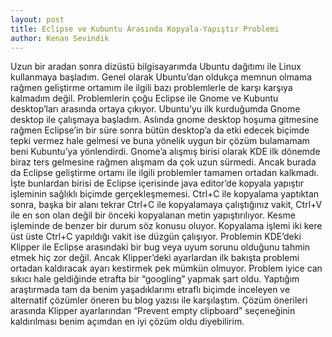 ```yaml
---
layout: post
title: Eclipse ve Kubuntu Arasında Kopyala-Yapıştır Problemi
author: Kenan Sevindik
---
```


Uzun bir aradan sonra dizüstü bilgisayarımda Ubuntu dağıtımı ile Linux kullanmaya başladım. Genel olarak Ubuntu’dan oldukça 
memnun olmama rağmen geliştirme ortamım ile ilgili bazı problemlerle de karşı karşıya kalmadım değil. Problemlerin çoğu 
Eclipse ile Gnome ve Kubuntu desktop’ları arasında ortaya çıkıyor. Ubuntu’yu ilk kurduğumda Gnome desktop ile çalışmaya 
başladım. Aslında gnome desktop hoşuma gitmesine rağmen Eclipse’in bir süre sonra bütün desktop’a da etki edecek biçimde 
tepki vermez hale gelmesi ve buna yönelik uygun bir çözüm bulamamam beni Kubuntu’ya yönlendirdi. Gnome’a alışmış birisi 
olarak KDE ilk dönemde biraz ters gelmesine rağmen alışmam da çok uzun sürmedi. Ancak burada da Eclipse geliştirme ortamı 
ile ilgili problemler tamamen ortadan kalkmadı. İşte bunlardan birisi de Eclipse içerisinde java editor’de kopyala yapıştır 
işleminin sağlıklı biçimde gerçekleşmemesi. Ctrl+C ile kopyalama yaptıktan sonra, başka bir alanı tekrar Ctrl+C ile 
kopyalamaya çalıştığınız vakit, Ctrl+V ile en son olan değil bir önceki kopyalanan metin yapıştırılıyor. Kesme işleminde 
de benzer bir durum söz konusu oluyor. Kopyalama işlemi iki kere üst üste Ctrl+C yapıldığı vakit ise düzgün çalışıyor. 
Problemin KDE’deki Klipper ile Eclipse arasındaki bir bug veya uyum sorunu olduğunu tahmin etmek hiç zor değil. Ancak 
Klipper’deki ayarlardan ilk bakışta problemi ortadan kaldıracak ayarı kestirmek pek mümkün olmuyor. Problem iyice can 
sıkıcı hale geldiğinde etrafta bir “googling” yapmak şart oldu. Yaptığım araştırmada tam da benim yaşadıklarımı etraflı 
biçimde inceleyen ve alternatif çözümler öneren bu blog yazısı ile karşılaştım. Çözüm önerileri arasında Klipper ayarlarından 
“Prevent empty clipboard” seçeneğinin kaldırılması benim açımdan en iyi çözüm oldu diyebilirim.
